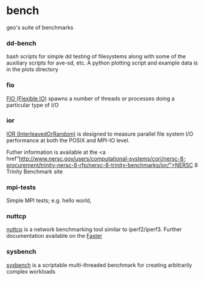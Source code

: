 # bench

geo's suite of benchmarks

### dd-bench

bash scripts for simple dd testing of filesystems along with some of the auxiliary scripts for ave-sd, etc.  A python plotting script and example data is in the plots directory

### fio

<a href="https://github.com/axboe/fio">FIO (Flexible IO)</a> spawns a number of threads or processes doing a particular type of I/O

### ior

<a href="https://github.com/LLNL/ior">IOR (InterleavedOrRandom)</a> is designed to measure parallel file system I/O performance at both the POSIX and MPI-IO level.  

Futher information is available at the 
<a href"http://www.nersc.gov/users/computational-systems/cori/nersc-8-procurement/trinity-nersc-8-rfp/nersc-8-trinity-benchmarks/ior/">NERSC 8 Trinity Benchmark </a>
site 

### mpi-tests

Simple MPI tests; e.g. hello world,

### nuttcp

<a href="http://nuttcp.net/nuttcp/">nuttcp</a> is a network benchmarking tool similar to iperf2/iperf3.
Further documentation available on the <a href="https://fasterdata.es.net/performance-testing/network-troubleshooting-tools/nuttcp/">Faster</a>

### sysbench 

<a href="https://github.com/akopytov/sysbench">sysbench</a> is a scriptable multi-threaded benchmark for creating arbitrarily complex workloads 
